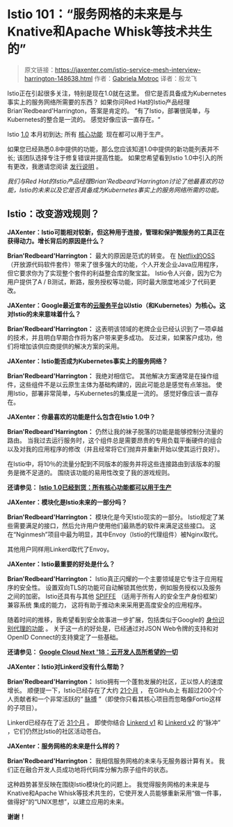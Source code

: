 # Istio 101：“服务网格的未来是与Knative和Apache Whisk等技术共生的”

> 原文链接：https://jaxenter.com/istio-service-mesh-interview-harrington-148638.html
> 作者：[Gabriela Motroc](https://jaxenter.com/istio-service-mesh-interview-harrington-148638.html#authors-block)
> 译者：殷龙飞

Istio正在引起很多关注，特别是现在1.0就在这里。 但它是否具备成为Kubernetes事实上的服务网络所需要的东西？ 如果你问Red Hat的Istio产品经理Brian'Redbeard'Harrington，答案是肯定的。 “有了Istio，部署很简单，与Kubernetes的整合是一流的。 感觉好像应该一直存在。“

Istio [1.0](https://jaxenter.com/istio-1-0-arrived-core-features-ready-production-use-147459.html) 本月初到达; 所有 [核心功能](https://istio.io/about/feature-stages/)  现在都可以用于生产。

如果您已经熟悉0.8中提供的功能，那么您应该知道1.0中提供的新功能列表并不长; 该团队选择专注于修复错误并提高性能。 如果您希望看到Istio 1.0中引入的所有更改，我邀请您阅读 [发行说明](https://istio.io/about/notes/1.0/) 。

*我们与Red Hat的Istio产品经理Brian'Redbeard'Harrington讨论了他最喜欢的功能，Istio的未来以及它是否具备成为Kubernetes事实上的服务网络所需的功能。*

## Istio：改变游戏规则？

**JAXenter：Istio可能相对较新，但这种用于连接，管理和保护微服务的工具正在获得动力。增长背后的原因是什么？**

**Brian'Redbeard'Harrington：** 最大的原因是范式的转变。 在 [Netflix的OSS](https://netflix.github.io/) （开放源代码软件套件）带来了很多强大的功能，个人开发企业Java应用程序，但它要求你为了实现整个套件的利益整合库的聚宝盆。 Istio令人兴奋，因为它为用户提供了A / B测试，断路，服务授权等功能，同时最大限度地减少了代码更改。

**JAXenter：Google最近宣布的[云服务平台](https://jaxenter.com/google-cloud-interesting-announcements-147230.html)以Istio（和Kubernetes）为核心。这对Istio的未来意味着什么？**

**Brian'Redbeard'Harrington：** 这表明该领域的老牌企业已经认识到了一项卓越的技术，并且明白早期合作将为客户带来更多成功。 反过来，如果客户成功，他们将增加该供应商提供的解决方案的采用。

**JAXenter：Istio能否成为Kubernetes事实上的服务网络？**

**Brian'Redbeard'Harrington：** 我绝对相信它。 其他解决方案通常是在操作组件，这些组件不是以云原生主体为基础构建的，因此可能总是感觉有点笨拙。 使用Istio，部署非常简单，与Kubernetes的集成是一流的。 感觉好像应该一直存在。

**JAXenter：你最喜欢的功能是什么包含在Istio 1.0中？**

**Brian'Redbeard'Harrington：** 仍然让我的袜子脱落的功能是能够控制分流量的路由。 当我过去运行服务时，这个组件总是需要昂贵的专用负载平衡硬件的组合以及对我的应用程序的修改（并且经常将它们抛弃并重新开始以使其运行良好）。

在Istio中，将10％的流量分配到不同版本的服务并将这些连接路由到该版本的服务是微不足道的。 围绕该功能的易用性改变了我的游戏规则。

**还请参见： [Istio 1.0已经到货：所有核心功能都可以用于生产](https://jaxenter.com/istio-1-0-arrived-core-features-ready-production-use-147459.html)**

**JAXenter：模块化是Istio未来的一部分吗？**

**Brian'Redbeard'Harrington：** 模块化是今天Istio现实的一部分。 Istio规定了某些需要满足的接口，然后允许用户使用他们最熟悉的软件来满足这些接口。 这在“Nginmesh”项目中最为明显，其中Envoy（Istio的代理组件）被Nginx取代。

其他用户同样用Linkerd取代了Envoy。

**JAXenter：Istio最重要的好处是什么？**

**Brian'Redbeard'Harrington：** Istio真正闪耀的一个主要领域是它专注于应用程序的安全性。 设置双向TLS的功能可自动解锁其他优势，例如服务授权以及服务之间的加密。 Istio还具有与其他 [SPIFFE](https://spiffe.io/) （适用于所有人的安全生产身份框架）兼容系统 集成的能力， 这将有助于推动未来采用更高度安全的应用程序。

随着时间的推移，我希望看到安全故事进一步扩展，包括类似于Google的 [身份识别代理的功能](https://cloud.google.com/iap/) 。 关于这一点的好处是，已经通过对JSON Web令牌的支持和对OpenID Connect的支持奠定了一些基础。

**还请参见： [Google Cloud Next '18：云开发人员所希望的一切](https://jaxenter.com/google-cloud-interesting-announcements-147230.html)**

**JAXenter：Istio对Linkerd没有什么帮助？**

**Brian'Redbeard'Harrington：** Istio拥有一个蓬勃发展的社区，正以惊人的速度增长。 顺便提一下，Istio已经存在了大约 [21个月](https://github.com/istio/istio/commit/0216e811e9da88b867742710f7d166cef2eabfbc) ， 在GitHub上 有超过200个个人贡献者和一个非常活跃的“ [脉搏](https://github.com/istio/istio/pulse) ”（即使你只看其核心项目而忽略像Fortio这样的子项目）。

Linkerd已经存在了近 [31个月](https://github.com/linkerd/linkerd/tree/37e38f2a892d9354eea7305135aa6370612b02f2) 。 即使你结合 [Linkerd v1](https://github.com/linkerd/linkerd/pulse) 和 [Linkerd v2](https://github.com/linkerd/linkerd2/pulse/) 的“脉冲” ，它们仍然比Istio的社区活动苍白。

**JAXenter：服务网格的未来是什么样的？**

**Brian'Redbeard'Harrington：** 我相信服务网格的未来与无服务器计算有关。 我们正在融合开发人员成功地将代码库分解为原子组件的状态。

这种趋势甚至反映在围绕Istio模块化的问题上。 我觉得服务网格的未来是与Knative和Apache Whisk等技术共生的，它使开发人员能够重新采用“做一件事，做得好”的“UNIX思想”，以建立应用的未来。

**谢谢！**